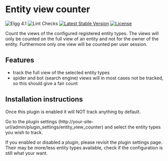 # Entity view counter

![Elgg 4.1](https://img.shields.io/badge/Elgg-4.1-green.svg)
![Lint Checks](https://github.com/ColdTrick/entity_view_counter/actions/workflows/lint.yml/badge.svg?event=push)
[![Latest Stable Version](https://poser.pugx.org/coldtrick/entity_view_counter/v/stable.svg)](https://packagist.org/packages/coldtrick/entity_view_counter)
[![License](https://poser.pugx.org/coldtrick/entity_view_counter/license.svg)](https://packagist.org/packages/coldtrick/entity_view_counter)

Count the views of the configured registered entity types. The views will only be counted on the full view of an entity
and not for the owner of the entity. Furthermore only one view will be counted per user session.

## Features

- track the full view of the selected entity types
- spider and bot (search engine) views will in most cases not be tracked, so this should give a fair count

## Installation instructions

Once this plugin is enabled it will NOT track anything by default.

Go to the plugin settings (http://your-site-url/admin/plugin_settings/entity_view_counter) and select the entity types you wish to track.

If you enabled or disabled a plugin, please revisit the plugin settings page. Their may be more/less entity types available, check if the 
configuration is still what your want.

